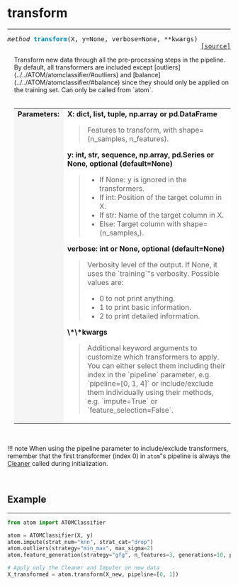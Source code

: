 # transform
-----------

<a name="atom"></a>
<pre><em>method</em> <strong style="color:#008AB8">transform</strong>(X, y=None, verbose=None, **kwargs) 
<div align="right"><a href="https://github.com/tvdboom/ATOM/blob/master/atom/atom.py#L304">[source]</a></div></pre>
<div style="padding-left:3%">
Transform new data through all the pre-processing steps in the pipeline. By default,
 all transformers are included except [outliers](../../ATOM/atomclassifier/#outliers)
 and [balance](../../ATOM/atomclassifier/#balance) since they should
 only be applied on the training set. Can only be called from `atom`.
<br /><br />
<table>
<tr>
<td width="15%" style="vertical-align:top; background:#F5F5F5;"><strong>Parameters:</strong></td>
<td width="75%" style="background:white;">
<strong>X: dict, list, tuple, np.array or pd.DataFrame</strong>
<blockquote>
Features to transform, with shape=(n_samples, n_features).
</blockquote>
<strong>y: int, str, sequence, np.array, pd.Series or None, optional (default=None)</strong>
<blockquote>
<ul>
<li>If None: y is ignored in the transformers.</li>
<li>If int: Position of the target column in X.</li>
<li>If str: Name of the target column in X.</li>
<li>Else: Target column with shape=(n_samples,).</li>
</ul>
</blockquote>
<strong>verbose: int or None, optional (default=None)</strong>
<blockquote>
Verbosity level of the output. If None, it uses the `training`"s verbosity. Possible values are:
<ul>
<li>0 to not print anything.</li>
<li>1 to print basic information.</li>
<li>2 to print detailed information.</li>
</ul>
</blockquote>
<strong>\*\*kwargs</strong>
<blockquote>
Additional keyword arguments to customize which transformers to apply. You can
 either select them including their index in the `pipeline` parameter,
 e.g. `pipeline=[0, 1, 4]` or include/exclude them individually using their
 methods, e.g. `impute=True` or `feature_selection=False`.
</blockquote>
</tr>
</table>
</div>
<br />

!!! note
    When using the pipeline parameter to include/exclude transformers, remember
    that the first transformer (index 0) in `atom`"s pipeline is always the
    [Cleaner](../data_cleaning/cleaner.md) called during
    initialization.

<br>


## Example
----------

```python
from atom import ATOMClassifier

atom = ATOMClassifier(X, y)
atom.impute(strat_num="knn", strat_cat="drop")
atom.outliers(strategy="min_max", max_sigma=2)
atom.feature_generation(strategy="gfg", n_features=3, generations=10, population=1000)

# Apply only the Cleaner and Imputer on new data
X_transformed = atom.transform(X_new, pipeline=[0, 1])
```
